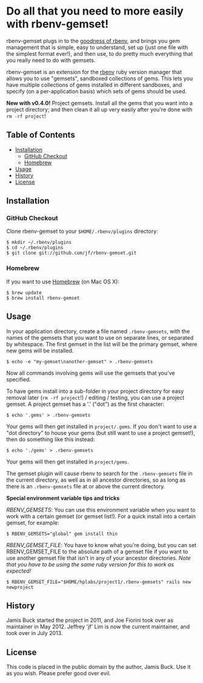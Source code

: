 # Do all that you need to more easily with rbenv-gemset!

rbenv-gemset plugs in to the [goodness of rbenv](https://github.com/sstephenson/rbenv/wiki/Why-rbenv%3F),
and brings you gem management that is simple, easy to understand, set up (just one file with the simplest format ever!),
and then use, to do pretty much everything that you really need to do with gemsets.

rbenv-gemset is an extension for the [rbenv][rbenv] ruby version manager that
allows you to use "gemsets", sandboxed collections of gems. This lets you have
multiple collections of gems installed in different sandboxes, and specify (on
a per-application basis) which sets of gems should be used.

**New with v0.4.0!** Project gemsets. Install all the gems that you want into a project directory; and then clean it all up very easily after you're done with `rm -rf project`!


## Table of Contents

* [Installation](#installation)
  * [GitHub Checkout](#github-checkout)
  * [Homebrew](#homebrew)
* [Usage](#usage)
* [History](#history)
* [License](#license)



## Installation


### GitHub Checkout

Clone rbenv-gemset to your `$HOME/.rbenv/plugins` directory:

    $ mkdir ~/.rbenv/plugins
    $ cd ~/.rbenv/plugins
    $ git clone git://github.com/jf/rbenv-gemset.git

### Homebrew

If you want to use [Homebrew][homebrew] (on Mac OS X):

    $ brew update
    $ brew install rbenv-gemset



## Usage


In your application directory, create a file named `.rbenv-gemsets`, with the
names of the gemsets that you want to use on separate lines, or separated
by whitespace. The first gemset in the list will be the primary gemset, where
new gems will be installed.

    $ echo -e "my-gemset\nanother-gemset" > .rbenv-gemsets

Now all commands involving gems will use the gemsets that you've specified.

To have gems install into a sub-folder in your project directory for easy removal later (`rm -rf project`!) / editing / testing,
you can use a project gemset. A project gemset has a '.' ("dot") as the first character:

    $ echo '.gems' > .rbenv-gemsets

Your gems will then get installed in `project/.gems`.
If you don't want to use a "dot directory" to house your gems (but still want to use a project gemset!),
then do something like this instead:

    $ echo './gems' > .rbenv-gemsets

Your gems will then get installed in `project/gems`.

The gemset plugin will cause rbenv to search for the `.rbenv-gemsets` file in
the current directory, as well as in all ancestor directories, so as long
as there is an `.rbenv-gemsets` file at or above the current directory.


**Special environment variable tips and tricks**

*RBENV_GEMSETS*: 
You can use this environment variable when you want to work with a certain gemset (or gemset list!). For a quick install into a certain gemset, for example:

	$ RBENV_GEMSETS="global" gem install thin

*RBENV_GEMSET_FILE*:
You have to know what you're doing, but you can set RBENV_GEMSET_FILE to the absolute path of a gemset file if you want to use another gemset file that isn't in any of your ancestor directories.
*Note that you have to be using the same ruby version for this to work as expected!*

	$ RBENV_GEMSET_FILE="$HOME/hplabs/project1/.rbenv-gemsets" rails new newproject



## History


Jamis Buck started the project in 2011, and Joe Fiorini took over as maintainer in May 2012. Jeffrey 'jf' Lim is now the current maintainer, and took over in July 2013.



## License


This code is placed in the public domain by the author, Jamis Buck. Use it as
you wish. Please prefer good over evil.


[rbenv]: http://github.com/sstephenson/rbenv
[homebrew]: http://mxcl.github.com/homebrew/
